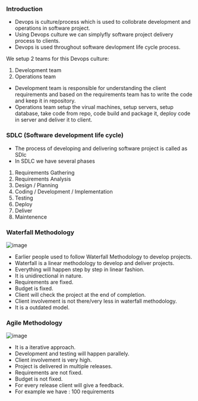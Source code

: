 ### Introduction

- Devops is culture/process which is used to collobrate development and operations in software project.
- Using Devops culture we can simplyfly software project delivery process to clients.
- Devops is used throughout software devlopment life cycle process.


We setup 2 teams for this Devops culture:
1. Development team
2. Operations team

- Development team is responsible for understanding the client requirements and based on the requirements team has to write the code and keep it in repository.
- Operations team setup the virual machines, setup servers, setup database, take code from repo, code build and package it, deploy code in server and deliver it to client.

### SDLC (Software development life cycle)

- The process of developing and delivering software project is called as SDlc
- In SDLC we have several phases
1. Requirements Gathering
2. Requirements Analysis
3. Design / Planning
4. Coding / Development / Implementation
5. Testing
6. Deploy
7. Deliver
8. Maintenence

### Waterfall Methodology 

![image](https://github.com/Abhinavcode13/DevOpsDrift-Daily/assets/126642111/202fa680-393f-417e-ae41-20a972d283ca)

- Earlier people used to follow Waterfall Methodology to develop projects.
- Waterfall is a linear methodology to develop and deliver projects.
- Everything will happen step by step in linear fashion.
- It is unidirectional in nature.
- Requirements are fixed.
- Budget is fixed.
- Client will check the project at the end of completion.
- Client involvement is not there/very less in waterfall methodology.
- It is a outdated model.

### Agile Methodology

![image](https://github.com/Abhinavcode13/DevOpsDrift-Daily/assets/126642111/1ec87058-a152-486a-92e3-49d206213440)

- It is a iterative approach.
- Development and testing will happen parallely.
- Client involvement is very high.
- Project is delivered in multiple releases.
- Requirements are not fixed.
- Budget is not fixed.
- For every release client will give a feedback.
- For example we have : 100 requirements 
